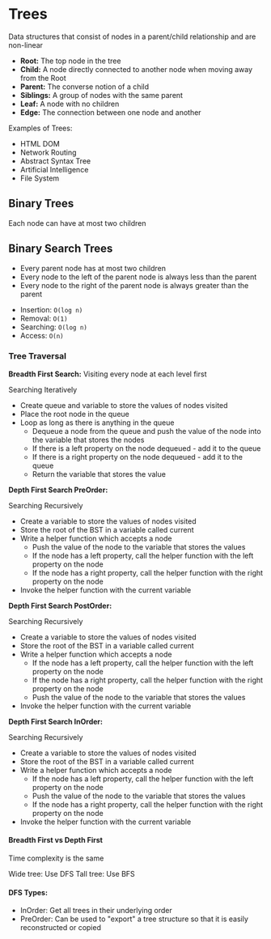 # Trees

Data structures that consist of nodes in a parent/child relationship and are non-linear

- **Root:** The top node in the tree
- **Child:** A node directly connected to another node when moving away from the Root
- **Parent:** The converse notion of a child
- **Siblings:** A group of nodes with the same parent
- **Leaf:** A node with no children
- **Edge:** The connection between one node and another

Examples of Trees:

- HTML DOM
- Network Routing
- Abstract Syntax Tree
- Artificial Intelligence
- File System

## Binary Trees

Each node can have at most two children

## Binary Search Trees

- Every parent node has at most two children
- Every node to the left of the parent node is always less than the parent
- Every node to the right of the parent node is always greater than the parent

* Insertion: `O(log n)`
* Removal: `O(1)`
* Searching: `O(log n)`
* Access: `O(n)`

### Tree Traversal

**Breadth First Search:** Visiting every node at each level first

Searching Iteratively

- Create queue and variable to store the values of nodes visited
- Place the root node in the queue
- Loop as long as there is anything in the queue
  - Dequeue a node from the queue and push the value of the node into the variable that stores the nodes
  - If there is a left property on the node dequeued - add it to the queue
  - If there is a right property on the node dequeued - add it to the queue
  - Return the variable that stores the value

**Depth First Search PreOrder:**

Searching Recursively

- Create a variable to store the values of nodes visited
- Store the root of the BST in a variable called current
- Write a helper function which accepts a node
  - Push the value of the node to the variable that stores the values
  - If the node has a left property, call the helper function with the left property on the node
  - If the node has a right property, call the helper function with the right property on the node
- Invoke the helper function with the current variable

**Depth First Search PostOrder:**

Searching Recursively

- Create a variable to store the values of nodes visited
- Store the root of the BST in a variable called current
- Write a helper function which accepts a node
  - If the node has a left property, call the helper function with the left property on the node
  - If the node has a right property, call the helper function with the right property on the node
  - Push the value of the node to the variable that stores the values
- Invoke the helper function with the current variable

**Depth First Search InOrder:**

Searching Recursively

- Create a variable to store the values of nodes visited
- Store the root of the BST in a variable called current
- Write a helper function which accepts a node
  - If the node has a left property, call the helper function with the left property on the node
  - Push the value of the node to the variable that stores the values
  - If the node has a right property, call the helper function with the right property on the node
- Invoke the helper function with the current variable

#### Breadth First vs Depth First

Time complexity is the same

Wide tree: Use DFS
Tall tree: Use BFS

#### DFS Types:

- InOrder: Get all trees in their underlying order
- PreOrder: Can be used to "export" a tree structure so that it is easily reconstructed or copied
